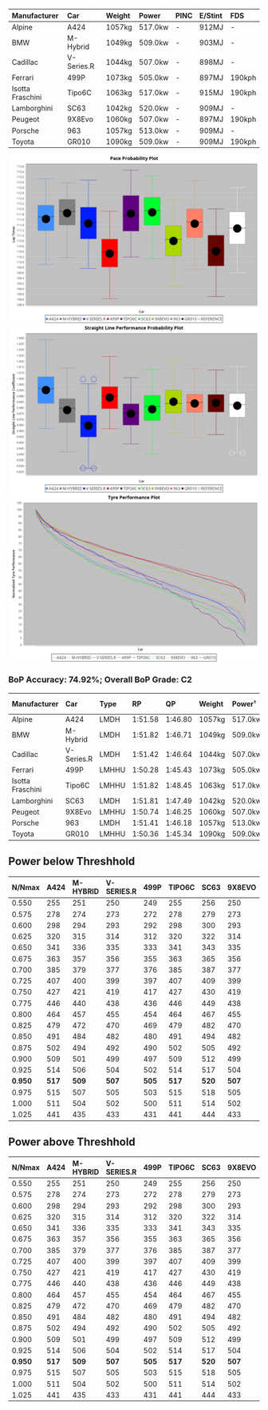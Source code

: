| Manufacturer     | Car        | Weight | Power   | PINC    | E/Stint | FDS     |
|:-|:-|:-|:-|:-|:-|:-|
| Alpine           | A424       | 1057kg | 517.0kw |    -    | 912MJ   |    -    |
| BMW              | M-Hybrid   | 1049kg | 509.0kw |    -    | 903MJ   |    -    |
| Cadillac         | V-Series.R | 1044kg | 507.0kw |    -    | 898MJ   |    -    |
| Ferrari          | 499P       | 1073kg | 505.0kw |    -    | 897MJ   | 190kph  |
| Isotta Fraschini | Tipo6C     | 1063kg | 517.0kw |    -    | 915MJ   | 190kph  |
| Lamborghini      | SC63       | 1042kg | 520.0kw |    -    | 909MJ   |    -    |
| Peugeot          | 9X8Evo     | 1060kg | 507.0kw |    -    | 897MJ   | 190kph  |
| Porsche          | 963        | 1057kg | 513.0kw |    -    | 909MJ   |    -    |
| Toyota           | GR010      | 1090kg | 509.0kw |    -    | 909MJ   | 190kph  |

![PACECHART](./IMG/ACOMETHOD.png)
![STRAIGHTLINEPERFORMANCECHART](./IMG/ACOMETHOD_sp.png)
![TYREPERFORMANCECHART](./IMG/ACOMETHOD_tw.png)

### BoP Accuracy: 74.92%; Overall BoP Grade: C2
| Manufacturer     | Car        | Type  | RP      | QP      | Weight | Power¹  | Threshhold | PINC    | Power²   | E/Stint | AVG Vmax  | FDS     | RDLC | L/Stint | BOP-Grade | Model Accuracy | Model Points | Match%  | SimDiff |
|:-|:-|:-|:-|:-|:-|:-|:-|:-|:-|:-|:-|:-|:-|:-|:-|:-|:-|:-|:-|
| Alpine           | A424       | LMDH  | 1:51.58 | 1:46.80 | 1057kg | 517.0kw | 210.0kph   |    -    | 517.00kw |  912MJ  | 290.58kph |    -    | 1.00 | 34      | +B2       | 100.00%        | 946          | 82.57%  | #       |
| BMW              | M-Hybrid   | LMDH  | 1:51.82 | 1:46.71 | 1049kg | 509.0kw | 210.0kph   |    -    | 509.00kw |  903MJ  | 287.62kph |    -    | 1.01 | 34      | +B1       | 100.00%        | 1998         | 87.07%  | #       |
| Cadillac         | V-Series.R | LMDH  | 1:51.42 | 1:46.64 | 1044kg | 507.0kw | 210.0kph   |    -    | 507.00kw |  898MJ  | 285.47kph |    -    | 1.02 | 34      | +B1       | 98.11%         | 3991         | 87.63%  | +1.19   |
| Ferrari          | 499P       | LMHHU | 1:50.28 | 1:45.43 | 1073kg | 505.0kw | 210.0kph   |    -    | 505.00kw |  897MJ  | 287.63kph | 190kph  | 1.02 | 34      | -E1       | 98.72%         | 4180         | 55.50%  | +1.92   |
| Isotta Fraschini | Tipo6C     | LMHHU | 1:51.82 | 1:48.45 | 1063kg | 517.0kw | 210.0kph   |    -    | 517.00kw |  915MJ  | 287.36kph | 190kph  | 1.04 | 34      | +Ω1       | 97.73%         | 129          | 49.50%  | #       |
| Lamborghini      | SC63       | LMDH  | 1:51.81 | 1:47.49 | 1042kg | 520.0kw | 210.0kph   |    -    | 520.00kw |  909MJ  | 289.19kph |    -    | 1.04 | 34      | +C1       | 100.00%        | 784          | 75.15%  | #       |
| Peugeot          | 9X8Evo     | LMHHU | 1:50.74 | 1:46.25 | 1060kg | 507.0kw | 210.0kph   |    -    | 507.00kw |  897MJ  | 287.94kph | 190kph  | 1.00 | 34      | -C1       | 100.00%        | 636          | 77.52%  | #       |
| Porsche          | 963        | LMDH  | 1:51.41 | 1:46.18 | 1057kg | 513.0kw | 210.0kph   |    -    | 513.00kw |  909MJ  | 288.49kph |    -    | 1.00 | 34      | ~A1       | 99.91%         | 11713        | 100.00% | +0.67   |
| Toyota           | GR010      | LMHHU | 1:50.36 | 1:45.34 | 1090kg | 509.0kw | 210.0kph   |    -    | 509.00kw |  909MJ  | 286.44kph | 190kph  | 1.00 | 34      | -E1       | 99.90%         | 3123         | 59.29%  | +1.58   |

## Power below Threshhold
| N/Nmax    | A424    | M-HYBRID | V-SERIES.R | 499P    | TIPO6C  | SC63    | 9X8EVO  | 963     | GR010   |
|:-|:-|:-|:-|:-|:-|:-|:-|:-|:-|
|  0.550    |  255    |  251     |  250       |  249    |  255    |  256    |  250    |  253    |  251    |
|  0.575    |  278    |  274     |  273       |  272    |  278    |  279    |  273    |  276    |  274    |
|  0.600    |  298    |  294     |  293       |  292    |  298    |  300    |  293    |  296    |  294    |
|  0.625    |  320    |  315     |  314       |  312    |  320    |  322    |  314    |  317    |  315    |
|  0.650    |  341    |  336     |  335       |  333    |  341    |  343    |  335    |  338    |  336    |
|  0.675    |  363    |  357     |  356       |  355    |  363    |  365    |  356    |  360    |  357    |
|  0.700    |  385    |  379     |  377       |  376    |  385    |  387    |  377    |  382    |  379    |
|  0.725    |  407    |  400     |  399       |  397    |  407    |  409    |  399    |  403    |  400    |
|  0.750    |  427    |  421     |  419       |  417    |  427    |  430    |  419    |  424    |  421    |
|  0.775    |  446    |  440     |  438       |  436    |  446    |  449    |  438    |  443    |  440    |
|  0.800    |  464    |  457     |  455       |  454    |  464    |  467    |  455    |  461    |  457    |
|  0.825    |  479    |  472     |  470       |  469    |  479    |  482    |  470    |  476    |  472    |
|  0.850    |  491    |  484     |  482       |  480    |  491    |  494    |  482    |  487    |  484    |
|  0.875    |  502    |  494     |  492       |  490    |  502    |  505    |  492    |  498    |  494    |
|  0.900    |  509    |  501     |  499       |  497    |  509    |  512    |  499    |  505    |  501    |
|  0.925    |  514    |  506     |  504       |  502    |  514    |  517    |  504    |  510    |  506    |
| **0.950** | **517** | **509**  | **507**    | **505** | **517** | **520** | **507** | **513** | **509** |
|  0.975    |  515    |  507     |  505       |  503    |  515    |  518    |  505    |  511    |  507    |
|  1.000    |  511    |  504     |  502       |  500    |  511    |  514    |  502    |  507    |  504    |
|  1.025    |  441    |  435     |  433       |  431    |  441    |  444    |  433    |  438    |  435    |

## Power above Threshhold
| N/Nmax    | A424    | M-HYBRID | V-SERIES.R | 499P    | TIPO6C  | SC63    | 9X8EVO  | 963     | GR010   |
|:-|:-|:-|:-|:-|:-|:-|:-|:-|:-|
|  0.550    |  255    |  251     |  250       |  249    |  255    |  256    |  250    |  253    |  251    |
|  0.575    |  278    |  274     |  273       |  272    |  278    |  279    |  273    |  276    |  274    |
|  0.600    |  298    |  294     |  293       |  292    |  298    |  300    |  293    |  296    |  294    |
|  0.625    |  320    |  315     |  314       |  312    |  320    |  322    |  314    |  317    |  315    |
|  0.650    |  341    |  336     |  335       |  333    |  341    |  343    |  335    |  338    |  336    |
|  0.675    |  363    |  357     |  356       |  355    |  363    |  365    |  356    |  360    |  357    |
|  0.700    |  385    |  379     |  377       |  376    |  385    |  387    |  377    |  382    |  379    |
|  0.725    |  407    |  400     |  399       |  397    |  407    |  409    |  399    |  403    |  400    |
|  0.750    |  427    |  421     |  419       |  417    |  427    |  430    |  419    |  424    |  421    |
|  0.775    |  446    |  440     |  438       |  436    |  446    |  449    |  438    |  443    |  440    |
|  0.800    |  464    |  457     |  455       |  454    |  464    |  467    |  455    |  461    |  457    |
|  0.825    |  479    |  472     |  470       |  469    |  479    |  482    |  470    |  476    |  472    |
|  0.850    |  491    |  484     |  482       |  480    |  491    |  494    |  482    |  487    |  484    |
|  0.875    |  502    |  494     |  492       |  490    |  502    |  505    |  492    |  498    |  494    |
|  0.900    |  509    |  501     |  499       |  497    |  509    |  512    |  499    |  505    |  501    |
|  0.925    |  514    |  506     |  504       |  502    |  514    |  517    |  504    |  510    |  506    |
| **0.950** | **517** | **509**  | **507**    | **505** | **517** | **520** | **507** | **513** | **509** |
|  0.975    |  515    |  507     |  505       |  503    |  515    |  518    |  505    |  511    |  507    |
|  1.000    |  511    |  504     |  502       |  500    |  511    |  514    |  502    |  507    |  504    |
|  1.025    |  441    |  435     |  433       |  431    |  441    |  444    |  433    |  438    |  435    |

